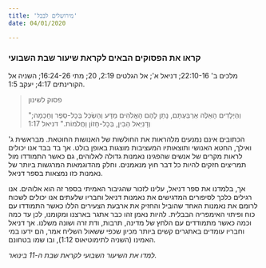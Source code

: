 ```yaml
---
title: 'מירושלים לבבל'
date: 04/01/2020

---
```


### קראו את הפסוקים הבאים לקראת שיעור שבת השבועי
מלכים ב' 22:10-16; דניאל א'; אל הגלטים 2:19, 20; מתי 16:24-26; השניה אל הקורינתים 4:17; יעקב 1:5.

> <p>פסוק לשינון</p>
> "וְהַיְלָדִים הָאֵלֶּה אַרְבַּעְתָּם, נָתַן לָהֶם הָאֱלֹהִים מַדָּע וְהַשְׂכֵּל בְּכָל-סֵפֶר וְחָכְמָה; וְדָנִיֵּאל הֵבִין, בְּכָל-חָזוֹן וַחֲלֹמוֹת." דניאל 1:17

הכתובים אינם נמנעים מלהראות את החולשות של האנושות החוטאת. מבראשית ג' ואילך, החטא האנושי ותוצאותיו המעציבות מוצגות באופן בולט. אך בד בבד אנו יכולים לראות מקרים של אנשים שהפגינו נאמנות גדולה לאלוהים, גם כאשר התמודדו מול תמריצים חזקים להיות כל דבר חוץ מנאמנים. וחלק מהדוגמאות המרגשות ביותר של נאמנות כזו נמצאות בספר דניאל. 

אך, בלמדנו את ספר דניאל, עלינו לזכור שהגיבור האמיתי בספר זה הוא אלוהים. אנו רגילים כלכך לסיפורים המדגישים את נאמנות דניאל וחבריו שלעתים אנו יכולים לשכוח לרומם את נאמנות האחד שהוביל והחזיק את ארבעת הצעירים הללו כאשר התמודדו עם כוח ופיתוי האימפריה הבבלית. להיות נאמן זהו כבר אתגר בארצנו ומקומנו, לכן עד כמה וכמה כאשר מתמודדים עם הלחץ של מדינה, תרבות, ודת זרה ושונה משלנו. אך דניאל וחבריו עומדים באתגרים קשים ביותר מכיון שכפי ששאול השליח אמר, הם ידעו במי האמינו (השניה לתימוטיאוס 1:12), ובו שמו בטחונם.

_למדו את השיעור השבועי לקראת שבת ה-11 בינואר._